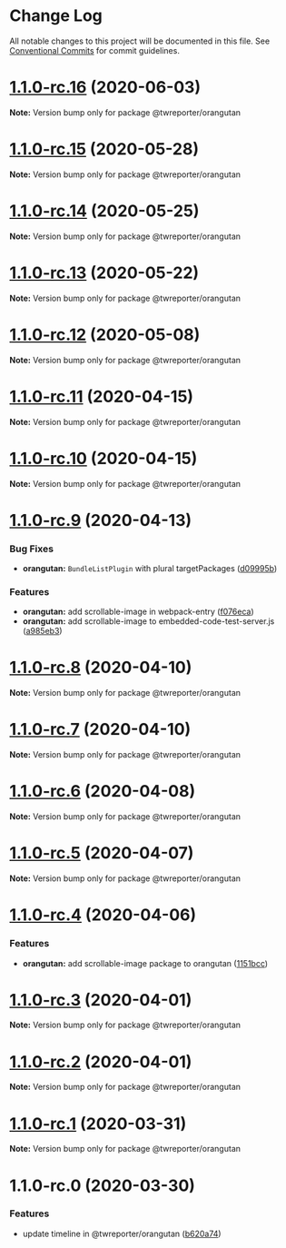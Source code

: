 # Change Log

All notable changes to this project will be documented in this file.
See [Conventional Commits](https://conventionalcommits.org) for commit guidelines.

# [1.1.0-rc.16](https://github.com/twreporter/orangutan/compare/@twreporter/orangutan@1.1.0-rc.15...@twreporter/orangutan@1.1.0-rc.16) (2020-06-03)

**Note:** Version bump only for package @twreporter/orangutan





# [1.1.0-rc.15](https://github.com/twreporter/orangutan/compare/@twreporter/orangutan@1.1.0-rc.14...@twreporter/orangutan@1.1.0-rc.15) (2020-05-28)

**Note:** Version bump only for package @twreporter/orangutan





# [1.1.0-rc.14](https://github.com/twreporter/orangutan/compare/@twreporter/orangutan@1.1.0-rc.13...@twreporter/orangutan@1.1.0-rc.14) (2020-05-25)

**Note:** Version bump only for package @twreporter/orangutan





# [1.1.0-rc.13](https://github.com/twreporter/orangutan/compare/@twreporter/orangutan@1.1.0-rc.12...@twreporter/orangutan@1.1.0-rc.13) (2020-05-22)

**Note:** Version bump only for package @twreporter/orangutan





# [1.1.0-rc.12](https://github.com/twreporter/orangutan/compare/@twreporter/orangutan@1.1.0-rc.11...@twreporter/orangutan@1.1.0-rc.12) (2020-05-08)

**Note:** Version bump only for package @twreporter/orangutan





# [1.1.0-rc.11](https://github.com/twreporter/orangutan/compare/@twreporter/orangutan@1.1.0-rc.10...@twreporter/orangutan@1.1.0-rc.11) (2020-04-15)

**Note:** Version bump only for package @twreporter/orangutan





# [1.1.0-rc.10](https://github.com/twreporter/orangutan/compare/@twreporter/orangutan@1.1.0-rc.9...@twreporter/orangutan@1.1.0-rc.10) (2020-04-15)

**Note:** Version bump only for package @twreporter/orangutan





# [1.1.0-rc.9](https://github.com/twreporter/orangutan/compare/@twreporter/orangutan@1.1.0-rc.8...@twreporter/orangutan@1.1.0-rc.9) (2020-04-13)


### Bug Fixes

* **orangutan:** `BundleListPlugin` with plural targetPackages ([d09995b](https://github.com/twreporter/orangutan/commit/d09995bada11c04d8a2060e120f210f723e33321))


### Features

* **orangutan:** add scrollable-image in webpack-entry ([f076eca](https://github.com/twreporter/orangutan/commit/f076eca8c4cebe1104e2866bbb9a4ced4f1f5d9b))
* **orangutan:** add scrollable-image to embedded-code-test-server.js ([a985eb3](https://github.com/twreporter/orangutan/commit/a985eb33756a7bf801ab3f54be123ac3fa8a94d2))





# [1.1.0-rc.8](https://github.com/twreporter/orangutan/compare/@twreporter/orangutan@1.1.0-rc.7...@twreporter/orangutan@1.1.0-rc.8) (2020-04-10)

**Note:** Version bump only for package @twreporter/orangutan





# [1.1.0-rc.7](https://github.com/twreporter/orangutan/compare/@twreporter/orangutan@1.1.0-rc.6...@twreporter/orangutan@1.1.0-rc.7) (2020-04-10)

**Note:** Version bump only for package @twreporter/orangutan





# [1.1.0-rc.6](https://github.com/twreporter/orangutan/compare/@twreporter/orangutan@1.1.0-rc.5...@twreporter/orangutan@1.1.0-rc.6) (2020-04-08)

**Note:** Version bump only for package @twreporter/orangutan





# [1.1.0-rc.5](https://github.com/twreporter/orangutan/compare/@twreporter/orangutan@1.1.0-rc.4...@twreporter/orangutan@1.1.0-rc.5) (2020-04-07)

**Note:** Version bump only for package @twreporter/orangutan





# [1.1.0-rc.4](https://github.com/twreporter/orangutan/compare/@twreporter/orangutan@1.1.0-rc.3...@twreporter/orangutan@1.1.0-rc.4) (2020-04-06)


### Features

* **orangutan:** add scrollable-image package to orangutan ([1151bcc](https://github.com/twreporter/orangutan/commit/1151bccdb7151db809feba39e1c703cb2d19770c))





# [1.1.0-rc.3](https://github.com/twreporter/orangutan/compare/@twreporter/orangutan@1.1.0-rc.2...@twreporter/orangutan@1.1.0-rc.3) (2020-04-01)

**Note:** Version bump only for package @twreporter/orangutan





# [1.1.0-rc.2](https://github.com/twreporter/orangutan/compare/@twreporter/orangutan@1.1.0-rc.1...@twreporter/orangutan@1.1.0-rc.2) (2020-04-01)

**Note:** Version bump only for package @twreporter/orangutan





# [1.1.0-rc.1](https://github.com/twreporter/orangutan/compare/@twreporter/orangutan@1.1.0-rc.0...@twreporter/orangutan@1.1.0-rc.1) (2020-03-31)

**Note:** Version bump only for package @twreporter/orangutan





# 1.1.0-rc.0 (2020-03-30)


### Features

* update timeline in @twreporter/orangutan ([b620a74](https://github.com/twreporter/orangutan/commit/b620a74792c17b3fe4b0f28fb6b9f02a1ec0739a))
